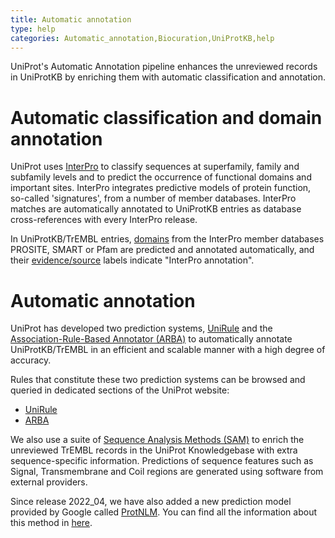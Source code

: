 ```yaml
---
title: Automatic annotation
type: help
categories: Automatic_annotation,Biocuration,UniProtKB,help
---
```


UniProt's Automatic Annotation pipeline enhances the unreviewed records in UniProtKB by enriching them with automatic classification and annotation.

# Automatic classification and domain annotation

UniProt uses [InterPro](https://www.ebi.ac.uk/interpro) to classify sequences at superfamily, family and subfamily levels and to predict the occurrence of functional domains and important sites. InterPro integrates predictive models of protein function, so-called 'signatures', from a number of member databases. InterPro matches are automatically annotated to UniProtKB entries as database cross-references with every InterPro release.

In UniProtKB/TrEMBL entries, [domains](https://www.uniprot.org/help/domain) from the InterPro member databases PROSITE, SMART or Pfam are predicted and annotated automatically, and their [evidence/source](https://www.uniprot.org/help/evidences) labels indicate "InterPro annotation".

# Automatic annotation

UniProt has developed two prediction systems, [UniRule](https://www.uniprot.org/help/unirule) and the [Association-Rule-Based Annotator (ARBA)](https://www.uniprot.org/help/arba) to automatically annotate UniProtKB/TrEMBL in an efficient and scalable manner with a high degree of accuracy.

Rules that constitute these two prediction systems can be browsed and queried in dedicated sections of the UniProt website:

-   [UniRule](https://www.uniprot.org/unirule)
-   [ARBA](https://www.uniprot.org/arba)

We also use a suite of [Sequence Analysis Methods (SAM)](https://www.uniprot.org/help/sam) to enrich the unreviewed TrEMBL records in the UniProt Knowledgebase with extra sequence-specific information. Predictions of sequence features such as Signal, Transmembrane and Coil regions are generated using software from external providers.

Since release 2022_04, we have also added a new prediction model provided by Google called [ProtNLM](https://www.uniprot.org/help/ProtNLM). You can find all the information about this method in [here](https://www.uniprot.org/help/ProtNLM).